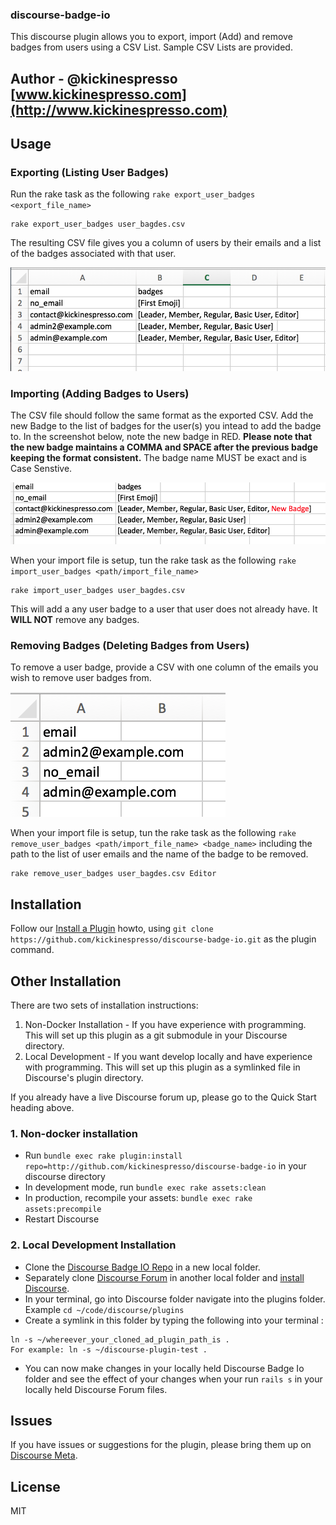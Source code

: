 ### discourse-badge-io


This discourse plugin allows you to export, import (Add) and remove badges from users using a CSV List. Sample CSV Lists are provided. 

## Author - @kickinespresso [www.kickinespresso.com](http://www.kickinespresso.com)


## Usage


### Exporting (Listing User Badges)

Run the rake task as the following `rake export_user_badges <export_file_name>`

	rake export_user_badges user_bagdes.csv

The resulting CSV file gives you a column of users by their emails and a list of the badges associated with that user.

![Export User Badge Example](https://raw.githubusercontent.com/kickinespresso/discourse-badge-io/master/export.png)


### Importing (Adding Badges to Users)

The CSV file should follow the same format as the exported CSV. Add the new Badge to the list of badges for the user(s) you intead to add the badge to. In the screenshot below, note the new badge in RED. **Please note that the new badge maintains a COMMA and SPACE after the previous badge keeping the format consistent.** The badge name MUST be exact and is Case Senstive. 

![Import User Badge Example](https://raw.githubusercontent.com/kickinespresso/discourse-badge-io/master/import.png)

When your import file is setup, tun the rake task as the following `rake import_user_badges <path/import_file_name>`


	rake import_user_badges user_bagdes.csv

This will add a any user badge to a user that user does not already have. It **WILL NOT** remove any badges.

### Removing Badges (Deleting Badges from Users)


To remove a user badge, provide a CSV with one column of the emails you wish to remove user badges from. 

![Remove User Badge Example](https://raw.githubusercontent.com/kickinespresso/discourse-badge-io/master/remove.png)


When your import file is setup, tun the rake task as the following `rake remove_user_badges <path/import_file_name> <badge_name>` including the path to the list of user emails and the name of the badge to be removed.

	rake remove_user_badges user_bagdes.csv Editor


## Installation

Follow our [Install a Plugin](https://meta.discourse.org/t/install-a-plugin/19157) howto, using
`git clone https://github.com/kickinespresso/discourse-badge-io.git` as the plugin command.



## Other Installation

There are two sets of installation instructions:

1. Non-Docker Installation - If you have experience with programming.  This will set up this plugin as a git submodule in your Discourse directory.
2. Local Development - If you want develop locally and have experience with programming.  This will set up this plugin as a symlinked file in Discourse's plugin directory.

If you already have a live Discourse forum up, please go to the Quick Start heading above.


### 1. Non-docker installation


* Run `bundle exec rake plugin:install repo=http://github.com/kickinespresso/discourse-badge-io` in your discourse directory
* In development mode, run `bundle exec rake assets:clean`
* In production, recompile your assets: `bundle exec rake assets:precompile`
* Restart Discourse


### 2. Local Development Installation


* Clone the [Discourse Badge IO Repo](http://github.com/kickinespresso/discourse-badge-io) in a new local folder.
* Separately clone [Discourse Forum](https://github.com/discourse/discourse) in another local folder and [install Discourse](https://meta.discourse.org/t/beginners-guide-to-install-discourse-on-ubuntu-for-development/14727).
* In your terminal, go into Discourse folder navigate into the plugins folder.  Example ```cd ~/code/discourse/plugins```
* Create a symlink in this folder by typing the following into your terminal
:
```
ln -s ~/whereever_your_cloned_ad_plugin_path_is .
For example: ln -s ~/discourse-plugin-test .
```
* You can now make changes in your locally held Discourse Badge Io folder and see the effect of your changes when your run ```rails s``` in your locally held Discourse Forum files.


## Issues

If you have issues or suggestions for the plugin, please bring them up on [Discourse Meta](https://meta.discourse.org).

## License

MIT
